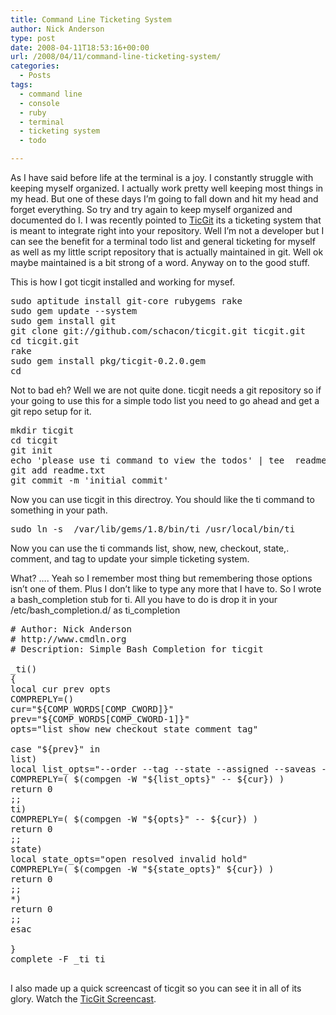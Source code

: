 ```yaml
---
title: Command Line Ticketing System
author: Nick Anderson
type: post
date: 2008-04-11T18:53:16+00:00
url: /2008/04/11/command-line-ticketing-system/
categories:
  - Posts
tags:
  - command line
  - console
  - ruby
  - terminal
  - ticketing system
  - todo

---
```

As I have said before life at the terminal is a joy. I constantly struggle with keeping myself organized. I actually work pretty well keeping most things in my head. But one of these days I&#8217;m going to fall down and hit my head and forget everything. So try and try again to keep myself organized and documented do I. I was recently pointed to [TicGit][1] its a ticketing system that is meant to integrate right into your repository. Well I&#8217;m not a developer but I can see the benefit for a terminal todo list and general ticketing for myself as well as my little script repository that is actually maintained in git. Well ok maybe maintained is a bit strong of a word. Anyway on to the good stuff.<!--more-->

<!--adsense-->


  
This is how I got ticgit installed and working for mysef.

<pre class="brush: bash; title: ; notranslate" title="">sudo aptitude install git-core rubygems rake
sudo gem update --system
sudo gem install git
git clone git://github.com/schacon/ticgit.git ticgit.git
cd ticgit.git
rake
sudo gem install pkg/ticgit-0.2.0.gem
cd
</pre>

Not to bad eh? Well we are not quite done. ticgit needs a git repository so if your going to use this for a simple todo list you need to go ahead and get a git repo setup for it.

<pre class="brush: bash; title: ; notranslate" title="">mkdir ticgit
cd ticgit
git init
echo 'please use ti command to view the todos' | tee  readme.txt
git add readme.txt
git commit -m 'initial commit'
</pre>

Now you can use ticgit in this directroy. You should like the ti command to something in your path.

<pre class="brush: bash; title: ; notranslate" title="">sudo ln -s  /var/lib/gems/1.8/bin/ti /usr/local/bin/ti
</pre>

Now you can use the ti commands list, show, new, checkout, state,. comment, and tag to update your simple ticketing system.
  
What? &#8230;. Yeah so I remember most thing but remembering those options isn&#8217;t one of them. Plus I don&#8217;t like to type any more that I have to. So I wrote a bash\_completion stub for ti. All you have to do is drop it in your /etc/bash\_completion.d/ as ti_completion

<pre class="brush: bash; title: ; notranslate" title=""># Author: Nick Anderson
# http://www.cmdln.org
# Description: Simple Bash Completion for ticgit

_ti()
{
local cur prev opts
COMPREPLY=()
cur="${COMP_WORDS[COMP_CWORD]}"
prev="${COMP_WORDS[COMP_CWORD-1]}"
opts="list show new checkout state comment tag"

case "${prev}" in
list)
local list_opts="--order --tag --state --assigned --saveas --list"
COMPREPLY=( $(compgen -W "${list_opts}" -- ${cur}) )
return 0
;;
ti)
COMPREPLY=( $(compgen -W "${opts}" -- ${cur}) )
return 0
;;
state)
local state_opts="open resolved invalid hold"
COMPREPLY=( $(compgen -W "${state_opts}" ${cur}) )
return 0
;;
*)
return 0
;;
esac

}
complete -F _ti ti

</pre>

I also made up a quick screencast of ticgit so you can see it in all of its glory. Watch the [TicGit Screencast][2].

 [1]: http://github.com/schacon/ticgit/tree/master
 [2]: http://www.cmdln.org/wp-content/uploads/2008/04/ticgit_howto1.ogg "Ticgit Screencast"